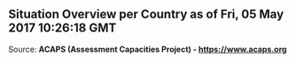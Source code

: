 ## Situation Overview per Country as of Fri, 05 May 2017 10:26:18 GMT

Source: **ACAPS (Assessment Capacities Project) - https://www.acaps.org**
